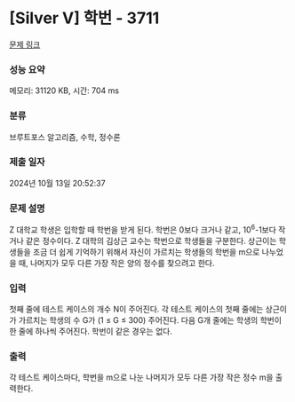 # [Silver V] 학번 - 3711 

[문제 링크](https://www.acmicpc.net/problem/3711) 

### 성능 요약

메모리: 31120 KB, 시간: 704 ms

### 분류

브루트포스 알고리즘, 수학, 정수론

### 제출 일자

2024년 10월 13일 20:52:37

### 문제 설명

<p>Z 대학교 학생은 입학할 때 학번을 받게 된다. 학번은 0보다 크거나 같고, 10<sup>6</sup>-1보다 작거나 같은 정수이다. Z 대학의 김상근 교수는 학번으로 학생들을 구분한다. 상근이는 학생들을 조금 더 쉽게 기억하기 위해서 자신이 가르치는 학생들의 학번을 m으로 나누었을 때, 나머지가 모두 다른 가장 작은 양의 정수를 찾으려고 한다.</p>

### 입력 

 <p>첫째 줄에 테스트 케이스의 개수 N이 주어진다. 각 테스트 케이스의 첫째 줄에는 상근이가 가르치는 학생의 수 G가 (1 ≤ G ≤ 300) 주어진다. 다음 G개 줄에는 학생의 학번이 한 줄에 하나씩 주어진다. 학번이 같은 경우는 없다.</p>

### 출력 

 <p>각 테스트 케이스마다, 학번을 m으로 나눈 나머지가 모두 다른 가장 작은 정수 m을 출력한다.</p>

